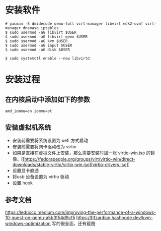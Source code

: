 # 安装软件
```shell
# pacman -S dmidecode qemu-full virt-manager libvirt edk2-ovmf virt-manager dnsmasq iptables
$ sudo usermod -aG libvirt $USER
$ sudo usermod -aG libvirt-qemu $USER
$ sudo usermod -aG kvm $USER
$ sudo usermod -aG input $USER
$ sudo usermod -aG disk $USER

$ sudo systemctl enable --now libvirtd
```

# 安装过程
## 在内核启动中添加如下的参数

```
amd_iommu=on iommu=pt
```

## 安装虚拟机系统
- 安装前需要将系统设置为 uefi 方式启动
- 安装前需要将网卡驱动改为 virtio
- 如果是直接在虚拟文件上安装，那么需要安装时加一张 virtio-win.iso 的镜像。[[https://fedorapeople.org/groups/virt/virtio-win/direct-downloads/stable-virtio/virtio-win.iso][virtio-drivers.iso]]
- 设置显卡直通
- 将usb 设备设置为 virtio 驱动
- 设置 hook

## 参考文档 

https://leduccc.medium.com/improving-the-performance-of-a-windows-10-guest-on-qemu-a5b3f54d9cf5
https://h1zardian.hashnode.dev/kvm-windows-optimization 写的很全面，还有截图
